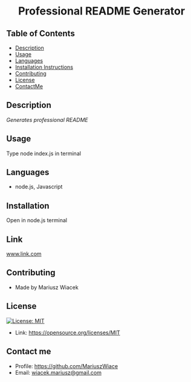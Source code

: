 
  # <p align="center">Professional README Generator</p>
  ## Table of Contents
  * [Description](#description)
  * [Usage](#usage)
  * [Languages](#languages)
  * [Installation Instructions](#installation)
  * [Contributing](#Contributing)
  * [License](#license)
  * [ContactMe](#contactMe)
  ## Description
  *Generates professional README*
  ## Usage
  Type node index.js in terminal
  ## Languages
  * node.js, Javascript
  ## Installation
  Open in node.js terminal
  ## Link
  www.link.com
  ## Contributing
  * Made by Mariusz Wiacek
  ## License
  [![License: MIT](https://img.shields.io/badge/License-MIT-yellow.svg)](https://opensource.org/licenses/MIT) 
  * Link: https://opensource.org/licenses/MIT
  ## Contact me
  * Profile: https://github.com/MariuszWiace
  * Email: wiacek.mariusz@gmail.com 
